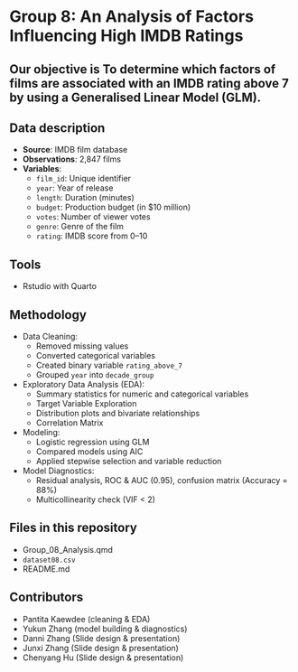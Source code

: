 # Group 8: An Analysis of Factors Influencing High IMDB Ratings
## Our objective is To determine which factors of films are associated with an IMDB rating above 7 by using a Generalised Linear Model (GLM).

## Data description
- **Source**: IMDB film database 
- **Observations**: 2,847 films
- **Variables**:
  - `film_id`: Unique identifier
  - `year`: Year of release
  - `length`: Duration (minutes)
  - `budget`: Production budget (in $10 million)
  - `votes`: Number of viewer votes
  - `genre`: Genre of the film
  - `rating`: IMDB score from 0–10

## Tools 
- Rstudio with Quarto

## Methodology
- Data Cleaning:
  - Removed missing values
  - Converted categorical variables
  - Created binary variable `rating_above_7`
  - Grouped `year` into `decade_group`
- Exploratory Data Analysis (EDA):
  - Summary statistics for numeric and categorical variables
  - Target Variable Exploration
  - Distribution plots and bivariate relationships
  - Correlation Matrix
- Modeling:
  - Logistic regression using GLM
  - Compared models using AIC
  - Applied stepwise selection and variable reduction
- Model Diagnostics:
  - Residual analysis, ROC & AUC (0.95), confusion matrix (Accuracy = 88%)
  - Multicollinearity check (VIF < 2)

## Files in this repository
- Group_08_Analysis.qmd
- `dataset08.csv`
- README.md

## Contributors
- Pantita Kaewdee (cleaning & EDA)
- Yukun Zhang (model building & diagnostics)
- Danni Zhang (Slide design & presentation)
- Junxi Zhang (Slide design & presentation)
- Chenyang Hu (Slide design & presentation)

